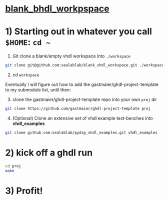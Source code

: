 # [blank_bhdl_workpspace](https://github.com/sealablab/blank_vhdl_workspace) 

# 1) Starting out in whatever you call `$HOME`: `cd ~`

1.  Git clone a blank/empty vhdl workspace into `./workspace`
``` bash 
git clone git@github.com:sealablab/blank_vhdl_workspace.git ./workspace
```
2.  cd `workspace`  

Eventually I will figure out how to add the gastmaier/ghdl-project-template to my submodule list, until then:

3. clone the gastmaier/ghdl-project-template repo into your own `proj` dir
``` bash
git clone https://github.com/gastmaier/ghdl-project-template proj
```
4. (Optional) Clone an extensive set of vhdl example test-benches into **vhdl_examples** 
``` bash
git clone github.com:sealablab/pydsp_vhdl_examples.git vhdl_examples
```

# 2) kick off a ghdl run
``` bash
cd proj
make 

```

# 3) Profit!
``` bash

```

